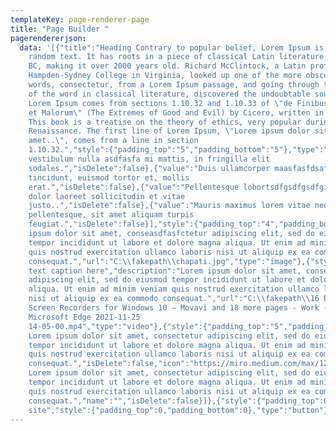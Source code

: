 ```yaml
---
templateKey: page-renderer-page
title: "Page Builder "
pagerendererjson:
  data: '[{"title":"Heading Contrary to popular belief, Lorem Ipsum is not simply
    random text. It has roots in a piece of classical Latin literature from 45
    BC, making it over 2000 years old. Richard McClintock, a Latin professor at
    Hampden-Sydney College in Virginia, looked up one of the more obscure Latin
    words, consectetur, from a Lorem Ipsum passage, and going through the cites
    of the word in classical literature, discovered the undoubtable source.
    Lorem Ipsum comes from sections 1.10.32 and 1.10.33 of \"de Finibus Bonorum
    et Malorum\" (The Extremes of Good and Evil) by Cicero, written in 45 BC.
    This book is a treatise on the theory of ethics, very popular during the
    Renaissance. The first line of Lorem Ipsum, \"Lorem ipsum dolor sit
    amet..\", comes from a line in section
    1.10.32.","style":{"padding_top":"5","padding_bottom":"5"},"type":"text"},{"ListingData":[{"value":"Phasellus
    vestibulum nulla asdfasfa mi mattis, in fringilla elit
    sodales.","isDelete":false},{"value":"Duis ullamcorper maasfasfdsafssa
    tincidunt, euismod tortor et, mollis
    erat.","isDelete":false},{"value":"Pellentesque lobortsdfgsdfgsdfgis nisi ut
    dolor laoreet sollicitudin et vitae
    justo..","isDelete":false},{"value":"Mauris maximus lorem vitae neque
    pellentesque, sit amet aliquam turpis
    feugiat.","isDelete":false}],"style":{"padding_top":"4","padding_bottom":"5"},"type":"list"},{"style":{"padding_top":"5","padding_bottom":"5"},"placeHolder":"","description":"Lorem
    ipsum dolor sit amet, conseasdfasfctetur adipiscing elit, sed do eiusmod
    tempor incididunt ut labore et dolore magna aliqua. Ut enim ad minim veniam
    quis nostrud exercitation ullamco laboris nisi ut aliquip ex ea commodo
    consequat.","url":"C:\\fakepath\\chapati.jpg","type":"image"},{"style":{"padding_top":0,"padding_bottom":0},"placeHolder":"Enter
    text caption here","description":"Lorem ipsum dolor sit amet, consectetur
    adipiscing elit, sed do eiusmod tempor incididunt ut labore et dolore magna
    aliqua. Ut enim ad minim veniam quis nostrud exercitation ullamco laboris
    nisi ut aliquip ex ea commodo consequat.","url":"C:\\fakepath\\16 Best
    Screen Recorders for Windows 10 – Movavi and 18 more pages - Work -
    Microsoft​ Edge 2021-11-25
    14-05-00.mp4","type":"video"},{"style":{"padding_top":"5","padding_bottom":"5"},"type":"icon","ListingData":[{"value":"
    Lorem ipsum dolor sit amet, consectetur adipiscing elit, sed do eiusmod
    tempor incididunt ut labore et dolore magna aliqua. Ut enim ad minim veniam,
    quis nostrud exercitation ullamco laboris nisi ut aliquip ex ea commodo
    consequat.","isDelete":false,"icon":"https://miro.medium.com/max/1200/1*mk1-6aYaf_Bes1E3Imhc0A.jpeg","name":"video.mp4"},{"value":"
    Lorem ipsum dolor sit amet, consectetur adipiscing elit, sed do eiusmod
    tempor incididunt ut labore et dolore magna aliqua. Ut enim ad minim veniam,
    quis nostrud exercitation ullamco laboris nisi ut aliquip ex ea commodo
    consequat.","name":"","isDelete":false}]},{"style":{"padding_top":0,"padding_bottom":0},"type":"divider"},{"title":"Continue
    site","style":{"padding_top":0,"padding_bottom":0},"type":"button"}]'
---
```


